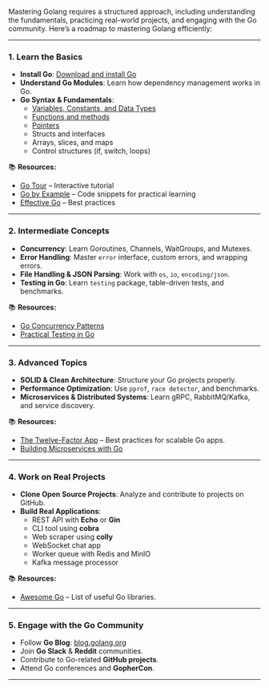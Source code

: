 Mastering Golang requires a structured approach, including understanding the fundamentals, practicing real-world projects, and engaging with the Go community. Here’s a roadmap to mastering Golang efficiently:

---

### **1. Learn the Basics**
- **Install Go**: [Download and install Go](https://go.dev/doc/install)
- **Understand Go Modules**: Learn how dependency management works in Go.
- **Go Syntax & Fundamentals**:
  - [Variables, Constants, and Data Types](./var_const_and_data_type.md)
  - [Functions and methods](./func_and_method.md)
  - [Pointers](./pointers.md)
  - Structs and interfaces
  - Arrays, slices, and maps
  - Control structures (if, switch, loops)

📚 **Resources:**
- [Go Tour](https://tour.golang.org/) – Interactive tutorial
- [Go by Example](https://gobyexample.com/) – Code snippets for practical learning
- [Effective Go](https://golang.org/doc/effective_go.html) – Best practices

---

### **2. Intermediate Concepts**
- **Concurrency**: Learn Goroutines, Channels, WaitGroups, and Mutexes.
- **Error Handling**: Master `error` interface, custom errors, and wrapping errors.
- **File Handling & JSON Parsing**: Work with `os`, `io`, `encoding/json`.
- **Testing in Go**: Learn `testing` package, table-driven tests, and benchmarks.

📚 **Resources:**
- [Go Concurrency Patterns](https://go.dev/doc/effective_go#concurrency)
- [Practical Testing in Go](https://golang.org/pkg/testing/)

---

### **3. Advanced Topics**
- **SOLID & Clean Architecture**: Structure your Go projects properly.
- **Performance Optimization**: Use `pprof`, `race detector`, and benchmarks.
- **Microservices & Distributed Systems**: Learn gRPC, RabbitMQ/Kafka, and service discovery.

📚 **Resources:**
- [The Twelve-Factor App](https://12factor.net/) – Best practices for scalable Go apps.
- [Building Microservices with Go](https://dev.to/moficodes/building-microservices-with-go-2ed3)

---

### **4. Work on Real Projects**
- **Clone Open Source Projects**: Analyze and contribute to projects on GitHub.
- **Build Real Applications**:
  - REST API with **Echo** or **Gin**
  - CLI tool using **cobra**
  - Web scraper using **colly**
  - WebSocket chat app
  - Worker queue with Redis and MinIO
  - Kafka message processor

📚 **Resources:**
- [Awesome Go](https://github.com/avelino/awesome-go) – List of useful Go libraries.

---

### **5. Engage with the Go Community**
- Follow **Go Blog**: [blog.golang.org](https://blog.golang.org/)
- Join **Go Slack** & **Reddit** communities.
- Contribute to Go-related **GitHub projects**.
- Attend Go conferences and **GopherCon**.

---